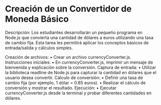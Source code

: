 # Creación de un Convertidor de Moneda Básico
Descripción: Los estudiantes desarrollarán un pequeño programa en Node.js que convierta una cantidad de dólares a euros utilizando una tasa de cambio fija. Esta tarea les permitirá aplicar los conceptos básicos de entrada/salida y cálculos simples.

Creación de archivos:
•	Crear un archivo currencyConverter.js.
Instrucciones iniciales:
•	En currencyConverter.js, imprimir un mensaje de bienvenida y explicación sobre la conversión.
Captura de entrada:
•	Utilizar la biblioteca readline de Node.js para capturar la cantidad en dólares que el usuario desea convertir.
Cálculo de conversión:
•	Definir una tasa de cambio fija (por ejemplo, 1 dólar = 0.85 euros).
•	Realizar el cálculo de conversión y mostrar el resultado.
Ejecución:
•	Ejecutar currencyConverter.js desde la terminal y probar diferentes cantidades en dólares.
